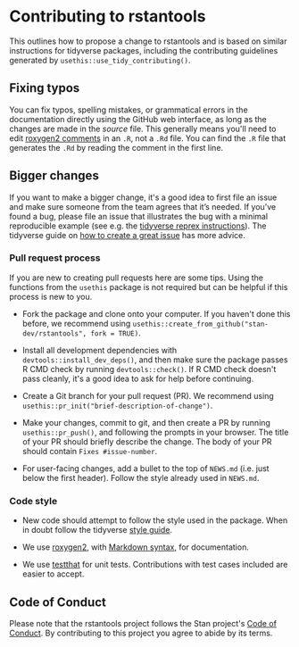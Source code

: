 # Contributing to rstantools

This outlines how to propose a change to rstantools and is based on similar
instructions for tidyverse packages, including the contributing guidelines
generated by `usethis::use_tidy_contributing()`.

## Fixing typos

You can fix typos, spelling mistakes, or grammatical errors in the documentation
directly using the GitHub web interface, as long as the changes are made in the
_source_ file. This generally means you'll need to edit 
[roxygen2 comments](https://roxygen2.r-lib.org/articles/roxygen2.html) in an `.R`, 
not a `.Rd` file. You can find the `.R` file that generates the `.Rd` by reading
the comment in the first line.

## Bigger changes

If you want to make a bigger change, it's a good idea to first file an issue and
make sure someone from the team agrees that it’s needed. If you’ve found a bug,
please file an issue that illustrates the bug with a minimal reproducible
example (see e.g. the [tidyverse reprex instructions](https://www.tidyverse.org/help/#reprex)). 
The tidyverse guide on [how to create a great issue](https://code-review.tidyverse.org/issues/) 
has more advice.

### Pull request process

If you are new to creating pull requests here are some tips. Using the functions
from the `usethis` package is not required but can be helpful if this process is
new to you.

*   Fork the package and clone onto your computer. If you haven't done this before, we recommend using `usethis::create_from_github("stan-dev/rstantools", fork = TRUE)`.

*   Install all development dependencies with `devtools::install_dev_deps()`, and then make sure the package passes R CMD check by running `devtools::check()`. 
    If R CMD check doesn't pass cleanly, it's a good idea to ask for help before continuing. 
*   Create a Git branch for your pull request (PR). We recommend using `usethis::pr_init("brief-description-of-change")`.

*   Make your changes, commit to git, and then create a PR by running `usethis::pr_push()`, and following the prompts in your browser.
    The title of your PR should briefly describe the change.
    The body of your PR should contain `Fixes #issue-number`.

*  For user-facing changes, add a bullet to the top of `NEWS.md` (i.e. just below the first header). Follow the style already used in `NEWS.md`.

### Code style

*   New code should attempt to follow the style used in the package. When in doubt follow the tidyverse [style guide](https://style.tidyverse.org). 

*  We use [roxygen2](https://cran.r-project.org/package=roxygen2), with [Markdown syntax](https://cran.r-project.org/web/packages/roxygen2/vignettes/rd-formatting.html), for documentation.  

*  We use [testthat](https://cran.r-project.org/package=testthat) for unit tests. 
   Contributions with test cases included are easier to accept.  

## Code of Conduct

Please note that the rstantools project follows the Stan project's 
[Code of Conduct](https://discourse.mc-stan.org/t/announcing-our-new-stan-code-of-conduct/23764).
By contributing to this project you agree to abide by its terms.

